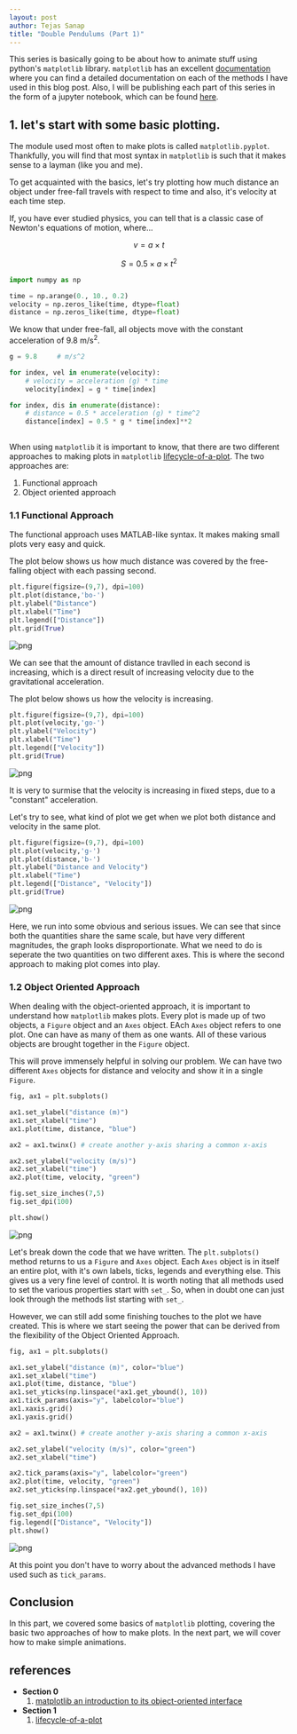 ```yaml
---
layout: post
author: Tejas Sanap
title: "Double Pendulums (Part 1)"
---
```


This series is basically going to be about how to animate stuff using python's `matplotlib` library. `matplotlib` has an excellent [documentation](https://matplotlib.org/3.2.1/contents.html) where you can find a detailed documentation on each of the methods I have used in this blog post. Also, I will be publishing each part of this series in the form of a jupyter notebook, which can be found [here]().


## 1. let's start with some basic plotting.

The module used most often to make plots is called `matplotlib.pyplot`. Thankfully, you will find that most syntax in `matplotlib` is such that it makes sense to a layman (like you and me).

To get acquainted with the basics, let's try plotting how much distance an object under free-fall travels with respect to time and also, it's velocity at each time step.

If, you have ever studied physics, you can tell that is a classic case of Newton's equations of motion, where...

$$ v = a \times t $$

$$ S = 0.5 \times a \times t^{2} $$

```python
import numpy as np

time = np.arange(0., 10., 0.2)
velocity = np.zeros_like(time, dtype=float)
distance = np.zeros_like(time, dtype=float)
```

We know that under free-fall, all objects move with the constant acceleration of 9.8 m/s<sup>2</sup>.

```python
g = 9.8 	# m/s^2

for index, vel in enumerate(velocity):
    # velocity = acceleration (g) * time
    velocity[index] = g * time[index] 

for index, dis in enumerate(distance):
    # distance = 0.5 * acceleration (g) * time^2
    distance[index] = 0.5 * g * time[index]**2 
    
```

When using `matplotlib` it is important to know, that there are two different approaches to making plots in `matplotlib` [lifecycle-of-a-plot](). The two approaches are:
1. Functional approach
2. Object oriented approach

### 1.1 Functional Approach

The functional approach uses MATLAB-like syntax. It makes making small plots very easy and quick.

The plot below shows us how much distance was covered by the free-falling object with each passing second.

```python
plt.figure(figsize=(9,7), dpi=100)
plt.plot(distance,'bo-')
plt.ylabel("Distance")
plt.xlabel("Time")
plt.legend(["Distance"])
plt.grid(True)
```

![png](/assets/images/double-pendulum/section-1-basics-of-plotting/just-distance.png)

We can see that the amount of distance travlled in each second is increasing, which is a direct result of increasing velocity due to the gravitational acceleration.

The plot below shows us how the velocity is increasing.
```python
plt.figure(figsize=(9,7), dpi=100)
plt.plot(velocity,'go-')
plt.ylabel("Velocity")
plt.xlabel("Time")
plt.legend(["Velocity"])
plt.grid(True)
```

![png](/assets/images/double-pendulum/section-1-basics-of-plotting/just-velocity.png)

It is very to surmise that the velocity is increasing in fixed steps, due to a "constant" acceleration.

Let's try to see, what kind of plot we get when we plot both distance and velocity in the same plot.

```python
plt.figure(figsize=(9,7), dpi=100)
plt.plot(velocity,'g-')
plt.plot(distance,'b-')
plt.ylabel("Distance and Velocity")
plt.xlabel("Time")
plt.legend(["Distance", "Velocity"])
plt.grid(True)
```

![png](/assets/images/double-pendulum/section-1-basics-of-plotting/distance-and-velocity-same-axes.png)

Here, we run into some obvious and serious issues. We can see that since both the quantities share the same scale, but have very different magnitudes, the graph looks disproportionate. What we need to do is seperate the two quantities on two different axes. This is where the second approach to making plot comes into play.

### 1.2 Object Oriented Approach
When dealing with the object-oriented approach, it is important to understand how `matplotlib` makes plots. Every plot is made up of two objects, a `Figure` object and an `Axes` object. EAch `Axes` object refers to one plot. One can have as many of them as one wants. All of these various objects are brought together in the `Figure` object.

This will prove immensely helpful in solving our problem. We can have two different `Axes` objects for distance and velocity and show it in a single `Figure`.

```python
fig, ax1 = plt.subplots()

ax1.set_ylabel("distance (m)")
ax1.set_xlabel("time")
ax1.plot(time, distance, "blue")

ax2 = ax1.twinx() # create another y-axis sharing a common x-axis

ax2.set_ylabel("velocity (m/s)")
ax2.set_xlabel("time")
ax2.plot(time, velocity, "green")

fig.set_size_inches(7,5)
fig.set_dpi(100)

plt.show()
```

![png](/assets/images/double-pendulum/section-1-basics-of-plotting/distance-and-velocity-different-axes-unfinished.png)

Let's break down the code that we have written. The `plt.subplots()` method returns to us a `Figure` and `Axes` object. Each `Axes` object is in itself an entire plot, with it's own labels, ticks, legends and everything else. This gives us a very fine level of control. It is worth noting that all methods used to set the various properties start with `set_`. So, when in doubt one can just look through the methods list starting with `set_`.

However, we can still add some finishing touches to the plot we have created. This is where we start seeing the power that can be derived from the flexibility of the Object Oriented Approach.

```python
fig, ax1 = plt.subplots()

ax1.set_ylabel("distance (m)", color="blue")
ax1.set_xlabel("time")
ax1.plot(time, distance, "blue")
ax1.set_yticks(np.linspace(*ax1.get_ybound(), 10))
ax1.tick_params(axis="y", labelcolor="blue")
ax1.xaxis.grid()
ax1.yaxis.grid()

ax2 = ax1.twinx() # create another y-axis sharing a common x-axis

ax2.set_ylabel("velocity (m/s)", color="green")
ax2.set_xlabel("time")

ax2.tick_params(axis="y", labelcolor="green")
ax2.plot(time, velocity, "green")
ax2.set_yticks(np.linspace(*ax2.get_ybound(), 10))

fig.set_size_inches(7,5)
fig.set_dpi(100)
fig.legend(["Distance", "Velocity"])
plt.show()
```

![png](/assets/images/double-pendulum/section-1-basics-of-plotting/distance-and-velocity-different-axes-finished.png)

At this point you don't have to worry about the advanced methods I have used such as `tick_params`.

## Conclusion

In this part, we covered some basics of `matplotlib` plotting, covering the basic two approaches of how to make plots. In the next part, we will cover how to make simple animations.

## references

* **Section 0**
	1. [matplotlib an introduction to its object-oriented interface](https://medium.com/@kapil.mathur1987/matplotlib-an-introduction-to-its-object-oriented-interface-a318b1530aed)
* **Section 1**
	1. [lifecycle-of-a-plot](https://matplotlib.org/3.2.1/tutorials/introductory/lifecycle.html)
